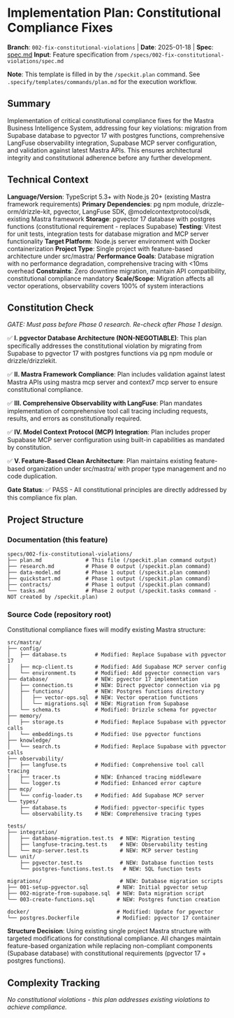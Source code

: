 # Implementation Plan: Constitutional Compliance Fixes

**Branch**: `002-fix-constitutional-violations` | **Date**: 2025-01-18 | **Spec**: [spec.md](./spec.md)
**Input**: Feature specification from `/specs/002-fix-constitutional-violations/spec.md`

**Note**: This template is filled in by the `/speckit.plan` command. See `.specify/templates/commands/plan.md` for the execution workflow.

## Summary

Implementation of critical constitutional compliance fixes for the Mastra Business Intelligence System, addressing four key violations: migration from Supabase database to pgvector 17 with postgres functions, comprehensive LangFuse observability integration, Supabase MCP server configuration, and validation against latest Mastra APIs. This ensures architectural integrity and constitutional adherence before any further development.

## Technical Context

**Language/Version**: TypeScript 5.3+ with Node.js 20+ (existing Mastra framework requirements)
**Primary Dependencies**: pg npm module, drizzle-orm/drizzle-kit, pgvector, LangFuse SDK, @modelcontextprotocol/sdk, existing Mastra framework
**Storage**: pgvector 17 database with postgres functions (constitutional requirement - replaces Supabase)
**Testing**: Vitest for unit tests, integration tests for database migration and MCP server functionality
**Target Platform**: Node.js server environment with Docker containerization
**Project Type**: Single project with feature-based architecture under src/mastra/
**Performance Goals**: Database migration with no performance degradation, comprehensive tracing with <10ms overhead
**Constraints**: Zero downtime migration, maintain API compatibility, constitutional compliance mandatory
**Scale/Scope**: Migration affects all vector operations, observability covers 100% of system interactions

## Constitution Check

*GATE: Must pass before Phase 0 research. Re-check after Phase 1 design.*

✅ **I. pgvector Database Architecture (NON-NEGOTIABLE)**: This plan specifically addresses the constitutional violation by migrating from Supabase to pgvector 17 with postgres functions via pg npm module or drizzle/drizzlekit.

✅ **II. Mastra Framework Compliance**: Plan includes validation against latest Mastra APIs using mastra mcp server and context7 mcp server to ensure constitutional compliance.

✅ **III. Comprehensive Observability with LangFuse**: Plan mandates implementation of comprehensive tool call tracing including requests, results, and errors as constitutionally required.

✅ **IV. Model Context Protocol (MCP) Integration**: Plan includes proper Supabase MCP server configuration using built-in capabilities as mandated by constitution.

✅ **V. Feature-Based Clean Architecture**: Plan maintains existing feature-based organization under src/mastra/ with proper type management and no code duplication.

**Gate Status**: ✅ PASS - All constitutional principles are directly addressed by this compliance fix plan.

## Project Structure

### Documentation (this feature)

```
specs/002-fix-constitutional-violations/
├── plan.md              # This file (/speckit.plan command output)
├── research.md          # Phase 0 output (/speckit.plan command)
├── data-model.md        # Phase 1 output (/speckit.plan command)
├── quickstart.md        # Phase 1 output (/speckit.plan command)
├── contracts/           # Phase 1 output (/speckit.plan command)
└── tasks.md             # Phase 2 output (/speckit.tasks command - NOT created by /speckit.plan)
```

### Source Code (repository root)

Constitutional compliance fixes will modify existing Mastra structure:

```
src/mastra/
├── config/
│   ├── database.ts         # Modified: Replace Supabase with pgvector 17
│   ├── mcp-client.ts       # Modified: Add Supabase MCP server config
│   └── environment.ts      # Modified: Add pgvector connection vars
├── database/               # NEW: pgvector 17 implementation
│   ├── connection.ts       # NEW: Direct pgvector connection via pg
│   ├── functions/          # NEW: Postgres functions directory
│   │   ├── vector-ops.sql  # NEW: Vector operation functions
│   │   └── migrations.sql  # NEW: Migration from Supabase
│   └── schema.ts           # Modified: Drizzle schema for pgvector
├── memory/
│   ├── storage.ts          # Modified: Replace Supabase with pgvector calls
│   └── embeddings.ts       # Modified: Use pgvector functions
├── knowledge/
│   └── search.ts           # Modified: Replace Supabase with pgvector calls
├── observability/
│   ├── langfuse.ts         # Modified: Comprehensive tool call tracing
│   ├── tracer.ts           # NEW: Enhanced tracing middleware
│   └── logger.ts           # Modified: Enhanced error capture
├── mcp/
│   └── config-loader.ts    # Modified: Add Supabase MCP server
└── types/
    ├── database.ts         # Modified: pgvector-specific types
    └── observability.ts    # NEW: Comprehensive tracing types

tests/
├── integration/
│   ├── database-migration.test.ts  # NEW: Migration testing
│   ├── langfuse-tracing.test.ts    # NEW: Observability testing
│   └── mcp-server.test.ts          # NEW: MCP server testing
└── unit/
    ├── pgvector.test.ts            # NEW: Database function tests
    └── postgres-functions.test.ts   # NEW: SQL function tests

migrations/                         # NEW: Database migration scripts
├── 001-setup-pgvector.sql         # NEW: Initial pgvector setup
├── 002-migrate-from-supabase.sql  # NEW: Data migration script
└── 003-create-functions.sql       # NEW: Postgres function creation

docker/                            # Modified: Update for pgvector
└── postgres.Dockerfile            # Modified: pgvector 17 container
```

**Structure Decision**: Using existing single project Mastra structure with targeted modifications for constitutional compliance. All changes maintain feature-based organization while replacing non-compliant components (Supabase database) with constitutional requirements (pgvector 17 + postgres functions).

## Complexity Tracking

*No constitutional violations - this plan addresses existing violations to achieve compliance.*


